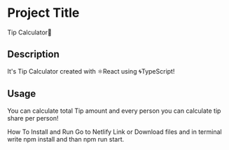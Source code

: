 # Project Title

Tip Calculator🧮

## Description

It's Tip Calculator created with ⚛️React using 🌀TypeScript!

## Usage

You can calculate total Tip amount and every person you can calculate tip share per person!

How To Install and Run
Go to Netlify Link or Download files and in terminal write npm install and than npm run start.
